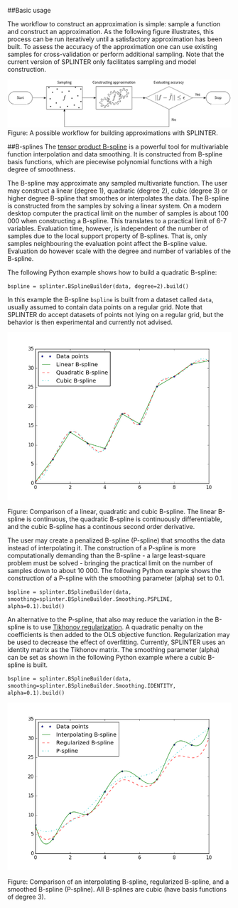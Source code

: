 
##Basic usage

The workflow to construct an approximation is simple: sample a function and construct an approximation. As the following figure illustrates, this process can be run iteratively until a satisfactory approximation has been built. To assess the accuracy of the approximation one can use existing samples for cross-validation or perform additional sampling. Note that the current version of SPLINTER only facilitates sampling and model construction. 

![Possible workflow with SPLINTER.](../assets/workflow.png)
Figure: A possible workflow for building approximations with SPLINTER.

##B-splines
The [tensor product B-spline](http://en.wikipedia.org/wiki/B-spline) is a powerful tool for multivariable function interpolation and data smoothing. It is constructed from B-spline basis functions, which are piecewise polynomial functions with a high degree of smoothness.

The B-spline may approximate any sampled multivariate function. The user may construct a linear (degree 1), quadratic (degree 2), cubic (degree 3) or higher degree B-spline that smoothes or interpolates the data. The B-spline is constructed from the samples by solving a linear system. On a modern desktop computer the practical limit on the number of samples is about 100 000 when constructing a B-spline. This translates to a practical limit of 6-7 variables. Evaluation time, however, is independent of the number of samples due to the local support property of B-splines. That is, only samples neighbouring the evaluation point affect the B-spline value. Evaluation do however scale with the degree and number of variables of the B-spline.

The following Python example shows how to build a quadratic B-spline:
```
bspline = splinter.BSplineBuilder(data, degree=2).build()
```
In this example the B-spline `bspline` is built from a dataset called `data`, usually assumed to contain data points on a regular grid. Note that SPLINTER do accept datasets of points not lying on a regular grid, but the behavior is then experimental and currently not advised.

![Comparison of a linear, quadratic and cubic B-spline](../assets/bspline_degrees.png)

Figure: Comparison of a linear, quadratic and cubic B-spline. The linear B-spline is continuous, the quadratic B-spline is continuously differentiable, and the cubic B-spline has a continous second order derivative.

The user may create a penalized B-spline (P-spline) that smooths the data instead of interpolating it. The construction of a P-spline is more computationally demanding than the B-spline - a large least-square problem must be solved - bringing the practical limit on the number of samples down to about 10 000. The following Python example shows the construction of a P-spline with the smoothing parameter (alpha) set to 0.1.
```
bspline = splinter.BSplineBuilder(data, smoothing=splinter.BSplineBuilder.Smoothing.PSPLINE, alpha=0.1).build()
```

An alternative to the P-spline, that also may reduce the variation in the B-spline is to use [Tikhonov regularization](http://en.wikipedia.org/wiki/Tikhonov_regularization). A quadratic penalty on the coefficients is then added to the OLS objective function. Regularization may be used to decrease the effect of overfitting. Currently, SPLINTER uses an identity matrix as the Tikhonov matrix. The smoothing parameter (alpha) can be set as shown in the following Python example where a cubic B-spline is built.
```
bspline = splinter.BSplineBuilder(data, smoothing=splinter.BSplineBuilder.Smoothing.IDENTITY, alpha=0.1).build()
```

![Comparison of an interpolating B-spline, regularized B-spline, and P-spline](../assets/bspline_regularization.png)

Figure: Comparison of an interpolating B-spline, regularized B-spline, and a smoothed B-spline (P-spline). All B-splines are cubic (have basis functions of degree 3).
